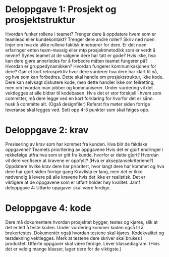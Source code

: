 # Deloppgave 1: Prosjekt og prosjektstruktur 
Hvordan funker rollene i teamet? 
Trenger dere å oppdatere hvem som er teamlead eller kundekontakt? 
Trenger dere andre roller? Skriv ned noen linjer om hva de ulike rollene 
faktisk innebærer for dere. Er det noen erfaringer enten team-messig eller 
mtp prosjektmetodikk som er verdt å nevne? Synes teamet at de valgene 
dere har tatt er gode? Hvis ikke, hva kan dere gjøre annerledes for å 
forbedre måten teamet fungerer på? Hvordan er gruppedynamikken? Hvordan 
fungerer kommunikasjonen for dere? Gjør et kort retrospektiv hvor dere 
vurderer hva dere har klart til nå, og hva som kan forbedres. Dette skal 
handle om prosjektstruktur, ikke kode. Dere kan selvsagt diskutere kode, 
men dette handler ikke om feilretting, men om hvordan man jobber og 
kommuniserer. Under vurdering vil det vektlegges at alle bidrar til 
kodebasen. Hvis det er stor forskjell i hvem som committer, må dere 
legge ved en kort forklaring for hvorfor det er sånn. husk å committe alt. 
(Også designﬁler) Referat fra møter siden forrige leveranse skal legges ved. 
Sett opp 4-5 punkter som skal følges opp. 

# Deloppgave 2: krav 
Presisering av krav som har kommet fra kunden. Hva blir de faktiske oppgavene? 
Teamets prioritering av oppgavene Hvis det er gjort endringer i rekkefølge utfra hva 
som er gitt fra kunde, hvorfor er dette gjort? Hvordan vil dere veriﬁsere at kravene er 
oppfylt? (Hva er akseptansekriteriene?) Oppdatere hvilke krav dere har prioritert, hvor 
langt dere har kommet og hva dere har gjort siden forrige gang Kravlista er lang, men det 
er ikke nødvendig å levere på alle kravene hvis det ikke er realistisk. Det er viktigere 
at de oppgavene som er utført holder høy kvalitet. Jamf deloppgave 4: Utførte oppgaver skal 
være ferdige. 

# Deloppgave 4: kode 
Dere må dokumentere hvordan prosjektet bygger, 
testes og kjøres, slik at det er lett å teste koden. 
Under vurdering kommer koden også til å brukertestes. 
Dokumentér også hvordan testene skal kjøres. Kodekvalitet og testdekning vektlegges. 
Merk at testene dere skriver skal brukes i produktet. Utførte oppgaver skal være ferdige. 
Lever klassediagram. (Hvis det er veldig mange klasser, lager dere for de viktigste.) 
